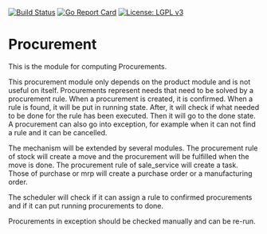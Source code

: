 [![Build Status](https://travis-ci.com/hexya-addons/procurement.svg?branch=master)](https://travis-ci.com/hexya-addons/procurement)
[![Go Report Card](https://goreportcard.com/badge/hexya-addons/procurement)](https://goreportcard.com/report/hexya-addons/procurement)
[![License: LGPL v3](https://img.shields.io/badge/License-LGPL%20v3-blue.svg)](https://www.gnu.org/licenses/lgpl-3.0)

# Procurement

This is the module for computing Procurements.

This procurement module only depends on the product module and is not useful
on itself.  Procurements represent needs that need to be solved by a procurement
rule.  When a procurement is created, it is confirmed.  When a rule is found,
it will be put in running state.  After, it will check if what needed to be done
for the rule has been executed.  Then it will go to the done state.  A procurement
can also go into exception, for example when it can not find a rule and it can be cancelled.

The mechanism will be extended by several modules.  The procurement rule of stock will
create a move and the procurement will be fulfilled when the move is done.
The procurement rule of sale_service will create a task.  Those of purchase or
mrp will create a purchase order or a manufacturing order.

The scheduler will check if it can assign a rule to confirmed procurements and if
it can put running procurements to done.

Procurements in exception should be checked manually and can be re-run.

